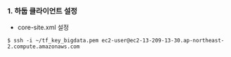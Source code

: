 ### 1. 하둡 클라이언트 설정 ###

* core-site.xml 설정
```
$ ssh -i ~/tf_key_bigdata.pem ec2-user@ec2-13-209-13-30.ap-northeast-2.compute.amazonaws.com

```
